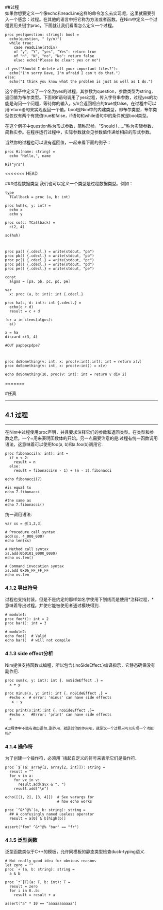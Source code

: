 ##过程   
如果你想要定义一个像echo和readLine这样的命令怎么去实现呢，这里就需要引入一个感念：过程。在其他的语言中把它称为方法或者函数。在Nim中定义一个过程要用关键字proc，下面就让我们看看怎么定义一个过程。

    proc yes(question: string): bool =
      echo(question, " (y/n)")
      while true:
        case readLine(stdin)
        of "y", "Y", "yes", "Yes": return true
        of "n", "N", "no", "No": return false
        else: echo("Please be clear: yes or no")
    
    if yes("Should I delete all your important files?"):
      echo("I'm sorry Dave, I'm afraid I can't do that.")
    else:
      echo("I think you know what the problem is just as well as I do.")

这个例子中定义了一个名为yes的过程，其参数为question，参数类型为string，返回值为布尔类型。下面的if语句调用了yes过程，传入字符串参数，过程yes的功能是询问一个问题，等待你的输入，y/n会返回相应的true或false。在过程中可以用return语句来实现返回一个值。bool是Nim中的内建类型，即布尔类型，布尔类型仅仅有两个有效值true和false，if语句和while语句中的条件就是bool类型。

在这个例子中question称为形式参数，简称形参。"Should I ....."称为实际参数，简称实参。在程序运行过程中，实际参数就会见参数值传递给相应的形式参数。

当然你的过程也可以没有返回值，一起来看下面的例子：

    proc Hi(name: string) = 
      echo "Hello,", name
    
    Hi("yrs")
<<<<<<< HEAD



###过程数据类型
我们也可以定义一个类型是过程数据类型。例如：

    type
      TCallback = proc (a, b: int)
    
    proc huh(x, y: int) =
      echo x
      echo y
    
    proc so(c: TCallback) =
      c(2, 4)
    
    so(huh)

#

    proc pa() {.cdecl.} = write(stdout, "pa")
    proc pb() {.cdecl.} = write(stdout, "pb")
    proc pc() {.cdecl.} = write(stdout, "pc")
    proc pd() {.cdecl.} = write(stdout, "pd")
    proc pe() {.cdecl.} = write(stdout, "pe")
    
    const
      algos = [pa, pb, pc, pd, pe]
    
    var
      x: proc (a, b: int): int {.cdecl.}
    
    proc ha(c, d: int): int {.cdecl.} =
      echo(c + d)
      result = c + d
    
    for a in items(algos):
      a()
    
    x = ha
    discard x(3, 4)
    
    #OUT papbpcpdpe7


#

    proc doSomething(v: int, x: proc(v:int):int): int = return x(v)
    proc doSomething(v: int, x: proc(v:int)) = x(v)
    
    echo doSomething(10, proc(v: int): int = return v div 2)
=======
    
    
    
    
#任真
***
## 4.1 过程
***
在Nim中过程使用proc声明，并且要求注释它们的参数和返回类型。在类型和参数之后，一个=用来表明函数体的开始。另一点需要注意的是:过程有统一函数调用语法，这意味着可以使用foo(a, b)和a.foo(b)调用它.
```
proc fibonacci(n: int): int =
  if n < 2:
    result = n
  else:
    result = fibonacci(n - 1) + (n - 2).fibonacci

echo fibonacci(7)

#is equal to
echo 7.fibonacci

#the same as
echo 7.fibonacci()
```
统一调用语法:
```
var xs = @[1,2,3]

# Procedure call syntax
add(xs, 4_000_000)
echo len(xs)

# Method call syntax
xs.add(0b0101_0000_0000)
echo xs.len()

# Command invocation syntax
xs.add 0x06_FF_FF_FF
echo xs.len
```
### 4.1.2 导出符号
过程也支持封装，但是不是约定的那样如名字使用下划线而是使用*注释过程，*意味着导出过程，并使它能被使用者通过模块得到.
```
# module1:
proc foo*(): int = 2
proc bar(): int = 3

# module2:
echo foo()  # Valid
echo bar()  # will not compile
```
### 4.1.3 side effect分析
Nim提供支持函数式编程，所以包含{.noSideEffect.}编译指示，它静态确保没有副作用.
```
proc sum(x, y: int): int {. noSideEffect .} =
  x + y

proc minus(x, y: int): int {. noSideEffect .} =
  #echo x  # error: 'minus' can have side effects
   x - y

proc print(x:int):int {. noSideEffect .}=
  #echo x   #Error: 'print' can have side effects
  x

#过程体中不能有输出语句,副作用，就是其他的作用吧，就是说一个过程只可以实现一个功能吗?
```
### 4.1.4 操作符
为了创建一个操作符，必须用``括起自定义的符号来表示它们是操作符.
```
proc `$`(a: array[2, array[2, int]]): string =
  result = ""
  for v in a:
    for vx in v:
      result.add($vx & ", ")
    result.add("\n")

echo([[1, 2], [3, 4]])  # See varargs for
                        # how echo works

proc `^&*^@%`(a, b: string): string =
  ## A confusingly named useless operator
  result = a[0] & b[high(b)]

assert("foo" ^&*^@% "bar" == "fr")
```
### 4.1.5 泛型函数
泛型函数类似于C++的模板，允许同模板的静态类型检查duck-typing语义.
```
# Not really good idea for obvious reasons
let zero = ""
proc `+`(a, b: string): string =
  a & b

proc `*`[T](a: T, b: int): T =
  result = zero
  for i in 0..b:
    result = result + a

assert("a" * 10 == "aaaaaaaaaaa")
```

